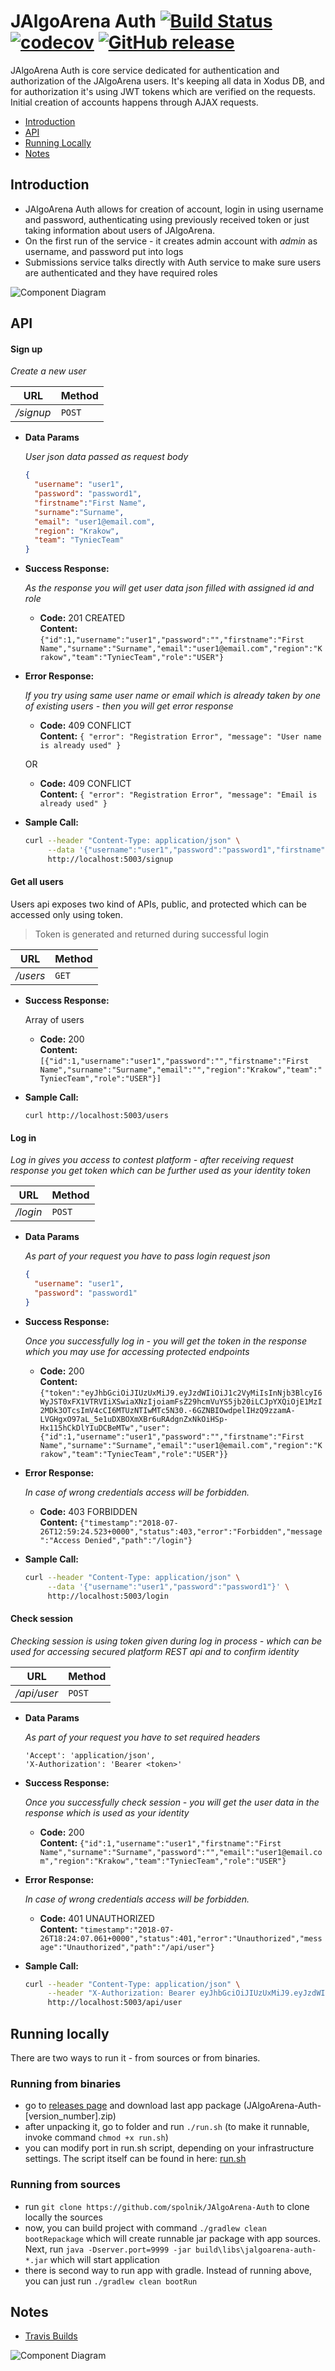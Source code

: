 # JAlgoArena Auth [![Build Status](https://travis-ci.org/spolnik/JAlgoArena-Auth.svg?branch=master)](https://travis-ci.org/spolnik/JAlgoArena-Auth) [![codecov](https://codecov.io/gh/spolnik/JAlgoArena-Auth/branch/master/graph/badge.svg)](https://codecov.io/gh/spolnik/JAlgoArena-Auth) [![GitHub release](https://img.shields.io/github/release/spolnik/jalgoarena-auth.svg)]()

JAlgoArena Auth is core service dedicated for authentication and authorization of the JAlgoArena users. It's keeping all data in Xodus DB, and for authorization it's using JWT tokens which are verified on the requests. Initial creation of accounts happens through AJAX requests.

- [Introduction](#introduction)
- [API](#api)
- [Running Locally](#running-locally)
- [Notes](#notes)

## Introduction

- JAlgoArena Auth allows for creation of account, login in using username and password, authenticating using previously received token or just taking information about users of JAlgoArena.
- On the first run of the service - it creates admin account with _admin_ as username, and password put into logs
- Submissions service talks directly with Auth service to make sure users are authenticated and they have required roles

![Component Diagram](https://github.com/spolnik/JAlgoArena-Auth/raw/master/design/component_diagram.png)

## API

#### Sign up

  _Create a new user_

|URL|Method|
|---|------|
|_/signup_|`POST`|

* **Data Params**

  _User json data passed as request body_
  
  ```json
  {
    "username": "user1",
    "password": "password1",
    "firstname":"First Name",
    "surname":"Surname",
    "email": "user1@email.com",
    "region": "Krakow",
    "team": "TyniecTeam"
  }
  ```

* **Success Response:**

  _As the response you will get user data json filled with assigned id and role_

  * **Code:** 201 CREATED <br />
    **Content:** `{"id":1,"username":"user1","password":"","firstname":"First Name","surname":"Surname","email":"user1@email.com","region":"Krakow","team":"TyniecTeam","role":"USER"}`

* **Error Response:**

  _If you try using same user name or email which is already taken by one of existing users - then you will get error response_

  * **Code:** 409 CONFLICT <br />
    **Content:** `{ "error": "Registration Error", "message": "User name is already used" }`

  OR

  * **Code:** 409 CONFLICT <br />
    **Content:** `{ "error": "Registration Error", "message": "Email is already used" }`

* **Sample Call:**

  ```bash
  curl --header "Content-Type: application/json" \
       --data '{"username":"user1","password":"password1","firstname":"First Name","surname":"Surname","email":"user1@email.com","region":"Krakow","team":"TyniecTeam"}' \
       http://localhost:5003/signup
  ```

#### Get all users

Users api exposes two kind of APIs, public, and protected which can be accessed only using token.

> Token is generated and returned during successful login  

|URL|Method|
|---|------|
|_/users_|`GET`|

* **Success Response:**
  
  Array of users

  * **Code:** 200 <br />
    **Content:** `[{"id":1,"username":"user1","password":"","firstname":"First Name","surname":"Surname","email":"","region":"Krakow","team":"TyniecTeam","role":"USER"}]`
 
* **Sample Call:**

  `curl http://localhost:5003/users` 
 
#### Log in

  _Log in gives you access to contest platform - after receiving request response you get token which can be further used as your identity token_

|URL|Method|
|---|------|
|_/login_|`POST`|
  
* **Data Params**

  _As part of your request you have to pass login request json_
  
  ```json
  {
    "username": "user1",
    "password": "password1"
  }
  ```

* **Success Response:**
  
  _Once you successfully log in - you will get the token in the response which you may use for accessing protected endpoints_

  * **Code:** 200 <br />
    **Content:** `{"token":"eyJhbGciOiJIUzUxMiJ9.eyJzdWIiOiJ1c2VyMiIsInNjb3BlcyI6WyJST0xFX1VTRVIiXSwiaXNzIjoiamFsZ29hcmVuYS5jb20iLCJpYXQiOjE1MzI2MDk3OTcsImV4cCI6MTUzNTIwMTc5N30.-6GZNBIOwdpelIHzQ9zzamA-LVGHgxO97aL_5e1uDXBOXmXBr6uRAdgnZxNkOiHSp-Hx115hCkDlYIuDCBeMTw","user":{"id":1,"username":"user1","password":"","firstname":"First Name","surname":"Surname","email":"user1@email.com","region":"Krakow","team":"TyniecTeam","role":"USER"}}`
 
* **Error Response:**

  _In case of wrong credentials access will be forbidden._

  * **Code:** 403 FORBIDDEN <br />
    **Content:** `{"timestamp":"2018-07-26T12:59:24.523+0000","status":403,"error":"Forbidden","message":"Access Denied","path":"/login"}`

* **Sample Call:**

  ```bash
  curl --header "Content-Type: application/json" \
       --data '{"username":"user1","password":"password1"}' \
       http://localhost:5003/login
  ``` 

#### Check session

  _Checking session is using token given during log in process - which can be used for accessing secured platform REST api and to confirm identity_

|URL|Method|
|---|------|
|_/api/user_|`POST`|
  
* **Data Params**

  _As part of your request you have to set required headers_
  
  ```
  'Accept': 'application/json',
  'X-Authorization': 'Bearer <token>'
  ```

* **Success Response:**
  
  _Once you successfully check session - you will get the user data in the response which is used as your identity_

  * **Code:** 200 <br />
    **Content:** `{"id":1,"username":"user1","firstname":"First Name","surname":"Surname","password":"","email":"user1@email.com","region":"Krakow","team":"TyniecTeam","role":"USER"}`
 
* **Error Response:**

  _In case of wrong credentials access will be forbidden._

  * **Code:** 401 UNAUTHORIZED <br />
    **Content:** `"timestamp":"2018-07-26T18:24:07.061+0000","status":401,"error":"Unauthorized","message":"Unauthorized","path":"/api/user"}`

* **Sample Call:**

  ```bash
  curl --header "Content-Type: application/json" \
       --header "X-Authorization: Bearer eyJhbGciOiJIUzUxMiJ9.eyJzdWIiOiJ1c2VyMSIsInNjb3BlcyI6WyJST0xFX1VTRVIiXSwiaXNzIjoiamFsZ29hcmVuYS5jb20iLCJpYXQiOjE1MzI2MjkwNTksImV4cCI6MTUzNTIyMTA1OX0.klPU-g_7hDWw-A5Fr6i0y4pCVPRuOLnHsRV1Y7GKMmxYELNFAeLpsAf1y1JmW-KV8wz0pUztvTgcH2f-BJ6zKA" \
       http://localhost:5003/api/user
  ``` 

## Running locally

There are two ways to run it - from sources or from binaries.

### Running from binaries
- go to [releases page](https://github.com/spolnik/JAlgoArena-Auth/releases) and download last app package (JAlgoArena-Auth-[version_number].zip)
- after unpacking it, go to folder and run `./run.sh` (to make it runnable, invoke command `chmod +x run.sh`)
- you can modify port in run.sh script, depending on your infrastructure settings. The script itself can be found in here: [run.sh](run.sh)

### Running from sources
- run `git clone https://github.com/spolnik/JAlgoArena-Auth` to clone locally the sources
- now, you can build project with command `./gradlew clean bootRepackage` which will create runnable jar package with app sources. Next, run `java -Dserver.port=9999 -jar build\libs\jalgoarena-auth-*.jar` which will start application
- there is second way to run app with gradle. Instead of running above, you can just run `./gradlew clean bootRun`

## Notes
- [Travis Builds](https://travis-ci.org/spolnik)

![Component Diagram](https://github.com/spolnik/JAlgoArena/raw/master/design/JAlgoArena_Logo.png)
